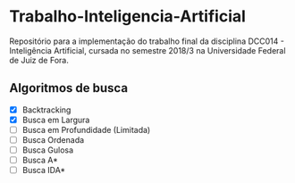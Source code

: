 # Trabalho-Inteligencia-Artificial

Repositório para a implementação do trabalho final da disciplina DCC014 - Inteligência Artificial, cursada no semestre 2018/3 na Universidade Federal de Juiz de Fora.

## Algoritmos de busca

- [x] Backtracking
- [x] Busca em Largura
- [ ] Busca em Profundidade (Limitada)
- [ ] Busca Ordenada
- [ ] Busca Gulosa
- [ ] Busca A*
- [ ] Busca IDA*
